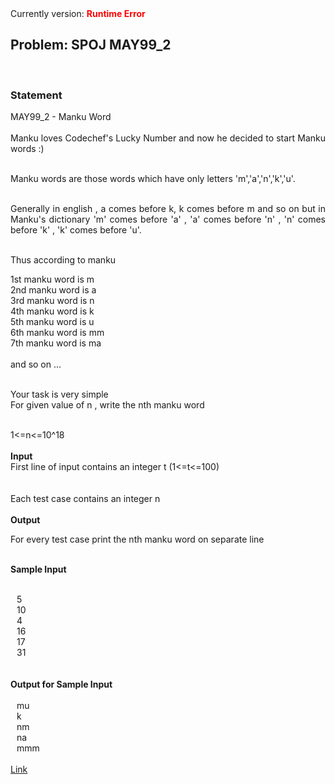 <div style="text-align: justify">
Currently version: <b><span style="color: red">Runtime Error</span></b><br>
<h2>Problem: SPOJ MAY99_2</h2>
<br>
<h3>Statement</h3>
MAY99_2 - Manku Word<br><br>
Manku loves Codechef's Lucky Number and now he decided to start Manku words :)<br><br>

Manku words are those words which have only letters 'm','a','n','k','u'.<br><br>

Generally in english ,
a comes before k, k comes before m and so on but in Manku's dictionary 'm' comes before 'a' , 'a' comes before 'n' , 'n' comes before 'k' , 'k' comes before 'u'.<br><br>

Thus according to manku<br>

1st manku word is m<br>
2nd manku word is a<br>
3rd manku word is n<br>
4th manku word is k<br>
5th manku word is u<br>
6th manku word is mm<br>
7th manku word is ma<br>
   <br>
and so on ...    <br><br>   


Your task is very simple<br>
For given value of n , write the nth manku word<br><br>

1<=n<=10^18<br><br>
<b>Input</b>
<br>
First line of input contains an integer t (1<=t<=100)<br>
<br><br>
Each test case contains an integer n<br><br>
<b>Output</b><br>

For every test case print the nth manku word on separate line<br><br>

<b>Sample Input</b>
<br><br>
<div style="margin-left: 10px;">
5<br>
10<br>
4<br>
16<br>
17<br>
31<br>
</div>
<br><br>
<b>Output for Sample Input</b><br><br>
<div style="margin-left: 10px;">
mu<br>
k<br>
nm<br>
na<br>
mmm<br>
</div>
<br>
<a href="http://www.spoj.com/problems/MAY99_2/">Link</a>
</div>